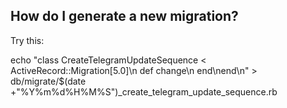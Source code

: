 How do I generate a new migration?
----------------------------------

Try this:

   echo "class CreateTelegramUpdateSequence < ActiveRecord::Migration[5.0]\n  def change\n  end\nend\n" > db/migrate/$(date +"%Y%m%d%H%M%S")_create_telegram_update_sequence.rb

